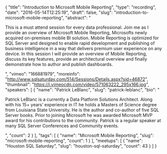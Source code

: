 {
  "title": "Introduction to Microsoft Mobile Reporting",
  "type": "recording",
  "date": "2016-05-14T12:25:19",
  "draft": false,
  "slug": "introduction-to-microsoft-mobile-reporting",
  "abstract": "<p>This is a must attend session for every data professional.  Join me as I provide an overview of Microsoft Mobile Reporting, Microsofts newly acquired on-premises mobile BI solution.  Mobile Reporting is optimized for SQL Server and designed to enable rapid development and publishing of business intelligence in a way that delivers premium user experience on any device.  In this session I will provide an overview of Mobile Reporting, discuss its key features, provide an architectural overview and finally demonstrate how to author and publish dashboards.</p>",
  "vimeo": "166881979",
  "moreinfo": "http://www.sqlsaturday.com/514/Sessions/Details.aspx?sid=46872",
  "thumbnail": "https://i.vimeocdn.com/video/571063222_295x166.jpg",
  "speakers": [
    {
      "name": "Patrick LeBlanc",
      "slug": "patrick-leblanc",
      "bio": "<p>Patrick LeBlanc is a currently a Data Platform Solutions Architect. Along with his 15+ years’ experience in IT he holds a Masters of Science degree from Louisiana State University. He is the author and co-author of five SQL Server books. Prior to joining Microsoft he was awarded Microsoft MVP award for his contributions to the community.  Patrick is a regular speaker at many SQL Server Conferences and Community events.</p>",
      "count": 2
    }
  ],
  "tags": [
    {
      "name": "Microsoft Mobile Reporting",
      "slug": "microsoft-mobile-reporting",
      "count": 1
    }
  ],
  "meetups": [
    {
      "name": "Houston SQL Saturday",
      "slug": "houston-sql-saturday",
      "count": 43
    }
  ]
}